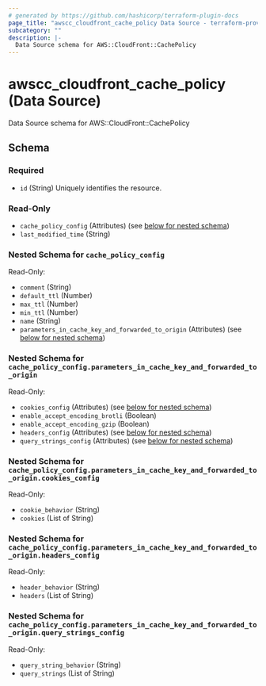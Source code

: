 ```yaml
---
# generated by https://github.com/hashicorp/terraform-plugin-docs
page_title: "awscc_cloudfront_cache_policy Data Source - terraform-provider-awscc"
subcategory: ""
description: |-
  Data Source schema for AWS::CloudFront::CachePolicy
---
```


# awscc_cloudfront_cache_policy (Data Source)

Data Source schema for AWS::CloudFront::CachePolicy



<!-- schema generated by tfplugindocs -->
## Schema

### Required

- `id` (String) Uniquely identifies the resource.

### Read-Only

- `cache_policy_config` (Attributes) (see [below for nested schema](#nestedatt--cache_policy_config))
- `last_modified_time` (String)

<a id="nestedatt--cache_policy_config"></a>
### Nested Schema for `cache_policy_config`

Read-Only:

- `comment` (String)
- `default_ttl` (Number)
- `max_ttl` (Number)
- `min_ttl` (Number)
- `name` (String)
- `parameters_in_cache_key_and_forwarded_to_origin` (Attributes) (see [below for nested schema](#nestedatt--cache_policy_config--parameters_in_cache_key_and_forwarded_to_origin))

<a id="nestedatt--cache_policy_config--parameters_in_cache_key_and_forwarded_to_origin"></a>
### Nested Schema for `cache_policy_config.parameters_in_cache_key_and_forwarded_to_origin`

Read-Only:

- `cookies_config` (Attributes) (see [below for nested schema](#nestedatt--cache_policy_config--parameters_in_cache_key_and_forwarded_to_origin--cookies_config))
- `enable_accept_encoding_brotli` (Boolean)
- `enable_accept_encoding_gzip` (Boolean)
- `headers_config` (Attributes) (see [below for nested schema](#nestedatt--cache_policy_config--parameters_in_cache_key_and_forwarded_to_origin--headers_config))
- `query_strings_config` (Attributes) (see [below for nested schema](#nestedatt--cache_policy_config--parameters_in_cache_key_and_forwarded_to_origin--query_strings_config))

<a id="nestedatt--cache_policy_config--parameters_in_cache_key_and_forwarded_to_origin--cookies_config"></a>
### Nested Schema for `cache_policy_config.parameters_in_cache_key_and_forwarded_to_origin.cookies_config`

Read-Only:

- `cookie_behavior` (String)
- `cookies` (List of String)


<a id="nestedatt--cache_policy_config--parameters_in_cache_key_and_forwarded_to_origin--headers_config"></a>
### Nested Schema for `cache_policy_config.parameters_in_cache_key_and_forwarded_to_origin.headers_config`

Read-Only:

- `header_behavior` (String)
- `headers` (List of String)


<a id="nestedatt--cache_policy_config--parameters_in_cache_key_and_forwarded_to_origin--query_strings_config"></a>
### Nested Schema for `cache_policy_config.parameters_in_cache_key_and_forwarded_to_origin.query_strings_config`

Read-Only:

- `query_string_behavior` (String)
- `query_strings` (List of String)



